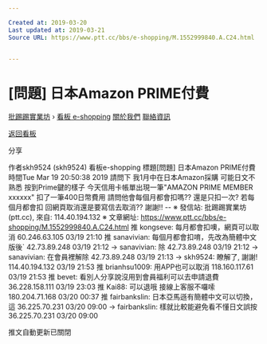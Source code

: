 ```yaml
---

Created at: 2019-03-20
Last updated at: 2019-03-21
Source URL: https://www.ptt.cc/bbs/e-shopping/M.1552999840.A.C24.html


---
```


# [問題] 日本Amazon PRIME付費


[批踢踢實業坊](https://www.ptt.cc/bbs/) › [看板 e-shopping](https://www.ptt.cc/bbs/e-shopping/index.html) [關於我們](https://www.ptt.cc/about.html) [聯絡資訊](https://www.ptt.cc/contact.html)

[返回看板](https://www.ptt.cc/bbs/e-shopping/index.html)

分享

作者skh9524 (skh9524)
看板e-shopping
標題\[問題\] 日本Amazon PRIME付費
時間Tue Mar 19 20:50:38 2019
請問下 我1月中在日本Amazon採購 可能日文不熟悉 按到Prime鍵的樣子 今天信用卡帳單出現一筆"AMAZON PRIME MEMBER xxxxxx" 扣了一筆400日幣費用 請問他會每個月都會扣嗎?? 還是只扣一次? 若每個月都會扣 回網頁取消還是要寫信去取消?? 謝謝!! -- ※ 發信站: 批踢踢實業坊(ptt.cc), 來自: 114.40.194.132 ※ 文章網址: <https://www.ptt.cc/bbs/e-shopping/M.1552999840.A.C24.html>
推 kongseve: 每月都會扣噢，網頁可以取消 60.246.63.105 03/19 21:10
推 sanavivian: 每個月都會扣唷，先改為簡體中文版後\` 42.73.89.248 03/19 21:12
→ sanavivian: 除 42.73.89.248 03/19 21:12
→ sanavivian: 在會員裡解除 42.73.89.248 03/19 21:13
→ skh9524: 瞭解了, 謝謝! 114.40.194.132 03/19 21:53
推 brianhsu1009: 用APP也可以取消 118.160.117.61 03/19 21:53
推 bevet: 看別人分享說沒用到會員福利可以去申請退費 36.228.158.111 03/19 23:03
推 Kai88: 可以退哦 接線上客服不囉嗦 180.204.71.168 03/20 00:37
推 fairbankslin: 日本亞馬遜有簡體中文可以切換，這 36.225.70.231 03/20 09:00
→ fairbankslin: 樣就比較能避免看不懂日文誤按 36.225.70.231 03/20 09:00

推文自動更新已關閉

